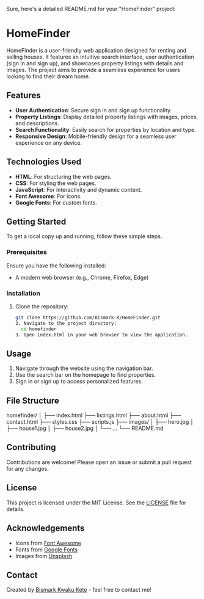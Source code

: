 Sure, here's a detailed README.md for your "HomeFinder" project:
# HomeFinder

HomeFinder is a user-friendly web application designed for renting and selling houses. It features an intuitive search interface, user authentication (sign in and sign up), and showcases property listings with details and images. The project aims to provide a seamless experience for users looking to find their dream home.

## Features

- **User Authentication**: Secure sign in and sign up functionality.
- **Property Listings**: Display detailed property listings with images, prices, and descriptions.
- **Search Functionality**: Easily search for properties by location and type.
- **Responsive Design**: Mobile-friendly design for a seamless user experience on any device.

## Technologies Used

- **HTML**: For structuring the web pages.
- **CSS**: For styling the web pages.
- **JavaScript**: For interactivity and dynamic content.
- **Font Awesome**: For icons.
- **Google Fonts**: For custom fonts.

## Getting Started

To get a local copy up and running, follow these simple steps.

### Prerequisites

Ensure you have the following installed:
- A modern web browser (e.g., Chrome, Firefox, Edge)

### Installation

1. Clone the repository:
   ```bash
   git clone https://github.com/Bismark-K/HomeFinder.git
   2. Navigate to the project directory:
     cd homefinder
   3. Open index.html in your web browser to view the application.

## Usage

1. Navigate through the website using the navigation bar.
2. Use the search bar on the homepage to find properties.
3. Sign in or sign up to access personalized features.

## File Structure
homefinder/
│
├── index.html
├── listings.html
├── about.html
├── contact.html
├── styles.css
├── scripts.js
├── images/
│   ├── hero.jpg
│   ├── house1.jpg
│   ├── house2.jpg
│   └── ...
└── README.md

## Contributing

Contributions are welcome! Please open an issue or submit a pull request for any changes.

## License

This project is licensed under the MIT License. See the [LICENSE](LICENSE) file for details.

## Acknowledgements

- Icons from [Font Awesome](https://fontawesome.com)
- Fonts from [Google Fonts](https://fonts.google.com)
- Images from [Unsplash](https://unsplash.com)

## Contact

Created by [Bismark Kwaku Kete](https://github.com/Bismark-K) - feel free to contact me!
